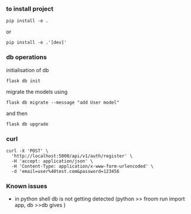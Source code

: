 ### to install project
```
pip install -e .
```
or
```
pip install -e .'[dev]'
```

### db operations
initialisation of db
```
flask db init
```
migrate the models using 
```
flask db migrate --message "add User model"
```
and then
```
flask db upgrade
```
### curl
```
curl -X 'POST' \
  'http://localhost:5000/api/v1/auth/register' \
  -H 'accept: application/json' \
  -H 'Content-Type: application/x-www-form-urlencoded' \
  -d 'email=user%40test.com&password=123456
```

### Known issues
- in python shell db is not getting detected (python >> froom run import app, db >>db gives <SQLAlchemy engine=None>)